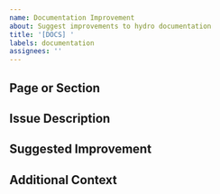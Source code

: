 ```yaml
---
name: Documentation Improvement
about: Suggest improvements to hydro documentation
title: '[DOCS] '
labels: documentation
assignees: ''
---
```


## Page or Section
<!-- Which page or section needs improvement? -->

## Issue Description
<!-- What's unclear, missing, or incorrect? -->

## Suggested Improvement
<!-- How would you improve this? -->

## Additional Context
<!-- Any other context that would help understand the improvement? -->